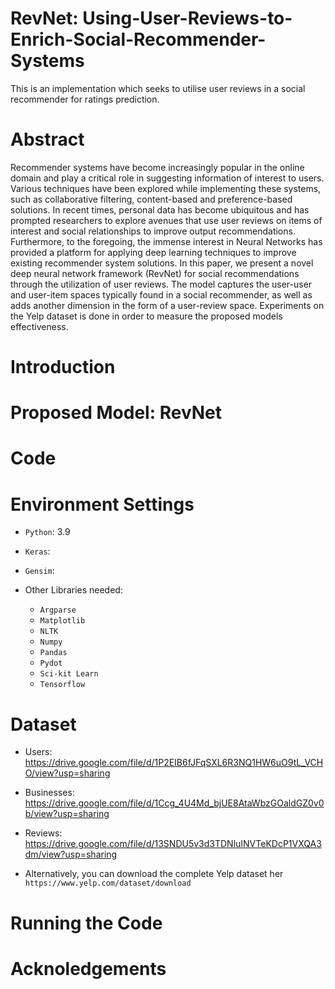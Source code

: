 # RevNet: Using-User-Reviews-to-Enrich-Social-Recommender-Systems
This is an implementation which seeks to utilise user reviews in a social recommender for ratings prediction.

# Abstract
Recommender systems have become increasingly popular in the online domain and play a critical role in suggesting information of interest to users. Various techniques have been explored while implementing these systems, such as collaborative filtering, content-based and preference-based solutions. In recent times, personal data has become ubiquitous and has prompted researchers to explore avenues that use user reviews on items of interest and social relationships to improve output recommendations. Furthermore, to the foregoing, the immense interest in Neural Networks has provided a platform for applying deep learning techniques to improve existing recommender system solutions. In this paper, we present a novel deep neural network framework (RevNet) for social recommendations through the utilization of user reviews. The model captures the user-user and user-item spaces typically found in a social recommender, as well as adds another dimension in the form of a user-review space. Experiments on the Yelp dataset is done in order to measure the proposed models effectiveness.

# Introduction


# Proposed Model: RevNet


# Code


# Environment Settings
* `Python`: 3.9
* `Keras`: 
* `Gensim`: 

* Other Libraries needed:
  * `Argparse`
  * `Matplotlib`
  * `NLTK`
  * `Numpy`
  * `Pandas`
  * `Pydot`
  * `Sci-kit Learn`
  * `Tensorflow`

# Dataset
* Users: https://drive.google.com/file/d/1P2EIB6fJFqSXL6R3NQ1HW6uO9tL_VCHO/view?usp=sharing
* Businesses: https://drive.google.com/file/d/1Ccg_4U4Md_bjUE8AtaWbzGOaldGZ0v0b/view?usp=sharing
* Reviews: https://drive.google.com/file/d/13SNDU5v3d3TDNluINVTeKDcP1VXQA3dm/view?usp=sharing

* Alternatively, you can download the complete Yelp dataset her `https://www.yelp.com/dataset/download` 

# Running the Code

# Acknoledgements
